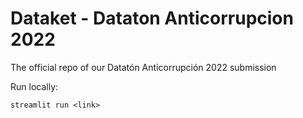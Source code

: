 # Dataket - Dataton Anticorrupcion 2022

The official repo of our Datatón Anticorrupción 2022 submission

Run locally:
```
streamlit run <link>
```